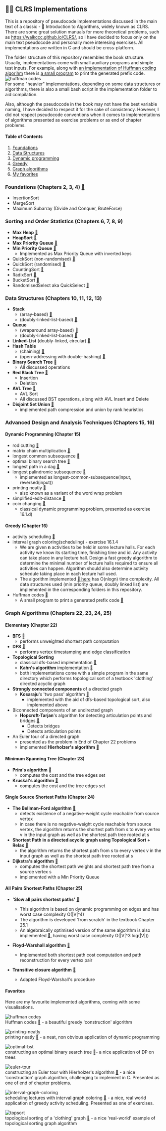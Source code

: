 ## 👨‍💻 CLRS Implementations

This is a repository of pseudocode implementations discussed in the main text of a classic - 📖 Introduction to Algorithms, widely known as CLRS. There are some great solution manuals for more theoretical problems, such as https://walkccc.github.io/CLRS/, so I have decided to focus only on the main text pseudocode and personally more interesing exercises.
All implementations are written in C and should be cross-platform.

The folder structure of this repository resembles the book structure. Usually, implementations come with small auxiliary programs and simple test inputs. 
For example, along with [an implementation of Huffman coding algorihm](https://github.com/gboduljak/clrs-implementations/blob/master/advanced-design-and-analysis-techniques/greedy/huffman-codes/huffman.c) there is [a small program](https://github.com/gboduljak/clrs-implementations/blob/master/advanced-design-and-analysis-techniques/greedy/huffman-codes/huffman-program.c) to print the generated prefix code. 
<br/>
![huffman codes](./readme-resources/huffman-codes.png) 
<br/>
For some "heavier" implementations, depending on some data structures or algorithms, there is also a small bash script in the implementation folder to aid compilation.

Also, although the pseudocode in the book may not have the best variable naming, I have decided to respect it for the sake of consistency. However, I did not respect pseudocode conventions when it comes to implementations of algorithms presented as exercise problems or as end of chapter problems.

#### Table of Contents
1. [Foundations](#foundations-chapters-2-3-4-)
2. [Data Structures](#data-structures-chapters-10-11-12-13)
3. [Dynamic programming](#dynamic-programming-chapter-15)
4. [Greedy](#greedy-chapter-16)
5. [Graph algorithms](#graph-algorithms-chapters-22-23-24-25)
6. [My favorites](#favorites)

### Foundations (Chapters 2, 3, 4) [🔗](https://github.com/gboduljak/clrs-implementations/tree/master/foundations)

- InsertionSort
- MergeSort
- Maximum Subarray (Divide and Conquer, BruteForce)

### Sorting and Order Statistics (Chapters 6, 7, 8, 9)

- **Max Heap** [🔗](https://github.com/gboduljak/clrs-implementations/blob/master/data-structures/heaps/max-heap.c)
- **HeapSort** [🔗](https://github.com/gboduljak/clrs-implementations/blob/master/data-structures/heaps/max-heap.c)
- **Max Priority Queue** [🔗](https://github.com/gboduljak/clrs-implementations/blob/master/data-structures/heaps/max-priority-queue.c)
- **Min Priority Queue** [🔗](https://github.com/gboduljak/clrs-implementations/blob/master/data-structures/heaps/min-priority-queue.c)
  - Implemented as Max Priority Queue with inverted keys
- QuickSort (non-randomised) [🔗](https://github.com/gboduljak/clrs-implementations/blob/master/sorting/quick-sort/quicksort.c)
- QuickSort (randomised) [🔗](https://github.com/gboduljak/clrs-implementations/blob/master/sorting/quick-sort/randomised-quicksort.c)
- CountingSort [🔗](https://github.com/gboduljak/clrs-implementations/blob/master/sorting/counting-sort/counting-sort.c)
- RadixSort [🔗](https://github.com/gboduljak/clrs-implementations/blob/master/sorting/radix-sort/radix-sort.c)
- BucketSort [🔗](https://github.com/gboduljak/clrs-implementations/blob/master/sorting/bucket-sort/bucket-sort.c)
- RandomisedSelect aka QuickSelect [🔗](https://github.com/gboduljak/clrs-implementations/blob/master/sorting/quick-sort/randomised-select.c)

### Data Structures (Chapters 10, 11, 12, 13)

- **Stack**
  - (array-based) [🔗](https://github.com/gboduljak/clrs-implementations/blob/master/data-structures/stack/stack.c)
  - (doubly-linked-list-based) [🔗](https://github.com/gboduljak/clrs-implementations/blob/master/data-structures/linked-list/stack.c)
- **Queue**
  - (wraparound array-based) [🔗](https://github.com/gboduljak/clrs-implementations/blob/master/data-structures/queue/queue.c)
  - (doubly-linked-list-based) [🔗](https://github.com/gboduljak/clrs-implementations/blob/master/data-structures/linked-list/queue.c)
- **Linked-List** (doubly-linked, circular) [🔗](https://github.com/gboduljak/clrs-implementations/blob/master/data-structures/linked-list/linked-list.c)
- **Hash Table**
  - (chaining) [🔗](https://github.com/gboduljak/clrs-implementations/blob/master/data-structures/hash-tables/chaining/hash-table.c)
  - (open-addressing with double-hashing) [🔗](https://github.com/gboduljak/clrs-implementations/blob/master/data-structures/hash-tables/open-addressing/hash-table.c)
- **Binary Search Tree** [🔗](https://github.com/gboduljak/clrs-implementations/blob/master/data-structures/binary-search-trees/binary-search-tree.c)
  - All discussed operations
- **Red Black Tree** [🔗](https://github.com/gboduljak/clrs-implementations/blob/master/data-structures/red-black-trees/red-black-tree.c)
  - Insertion
  - Deletion
- **AVL Tree** [🔗](https://github.com/gboduljak/clrs-implementations/blob/master/data-structures/avl-trees/avl-tree.c)
  - AVL Sort
  - All discussed BST operations, along with AVL Insert and Delete
- **Disjoint Set Union [🔗](https://github.com/gboduljak/clrs-implementations/tree/master/data-structures/disjoint-set-union/dsu.c)**
  - implemented path compression and union by rank heuristics

### Advanced Design and Analysis Techniques (Chapters 15, 16)

#### Dynamic Programming (Chapter 15)

- rod cutting [🔗](https://github.com/gboduljak/clrs-implementations/blob/master/advanced-design-and-analysis-techniques/dynamic-programming/rod-cutting/rod-cutting.c)
- matrix chain multiplication [🔗](https://github.com/gboduljak/clrs-implementations/blob/master/advanced-design-and-analysis-techniques/dynamic-programming/matrix-chain-multiplication/matrix-chain-multiply.c)
- longest common subsequence [🔗](https://github.com/gboduljak/clrs-implementations/blob/master/advanced-design-and-analysis-techniques/dynamic-programming/longest-common-subsequence/longest-common-subsequence.c)
- optimal binary search tree [🔗](https://github.com/gboduljak/clrs-implementations/blob/master/advanced-design-and-analysis-techniques/dynamic-programming/optimal-binary-search-tree/optimal-bst.c)
- longest path in a dag [🔗](https://github.com/gboduljak/clrs-implementations/blob/master/advanced-design-and-analysis-techniques/dynamic-programming/longest-path-dag/longest-path.c)
- longest palindromic subsequence [🔗](https://github.com/gboduljak/clrs-implementations/blob/master/advanced-design-and-analysis-techniques/dynamic-programming/longest-palindromic-subsequence/longest-palindromic-subsequence.c)
  - implemented as longest-common-subsequence(input, reversed(input))
- printing neatly [🔗](https://github.com/gboduljak/clrs-implementations/blob/master/advanced-design-and-analysis-techniques/dynamic-programming/printing-neatly/printing-neatly.c)
  - also known as a variant of the word wrap problem
- simplified-edit-distance [🔗](https://github.com/gboduljak/clrs-implementations/blob/master/advanced-design-and-analysis-techniques/dynamic-programming/simplified-edit-distance/simplified-edit-distance.c)
- coin changing [🔗](https://github.com/gboduljak/clrs-implementations/blob/master/advanced-design-and-analysis-techniques/dynamic-programming/coin-changing/coin-changing.c)
  - classical dynamic programming problem, presented as exercise 16.1.d)

#### Greedy (Chapter 16)

- activity scheduling [🔗](https://github.com/gboduljak/clrs-implementations/blob/master/advanced-design-and-analysis-techniques/greedy/activity-scheduling/activity-selector.c)
- interval graph coloring(scheduling) - exercise 16.1.4
  - We are given **n** activities to be held in some lecture halls. For each activity we know its starting time, finishing time and id. Any activity can take place in any lecture hall. Design a fast greedy algorithm to determine the minimal number of lecture halls required to ensure all activities can happen. Algorithm should also determine activity schedule taking place in each lecture hall used.
  - The algorithm implemented [🔗 here](https://github.com/gboduljak/clrs-implementations/blob/master/advanced-design-and-analysis-techniques/greedy/interval-graph-coloring/interval-graph-scheduler.c) has O(nlogn) time complexity. All data structures used (min priority queue, doubly linked list) are implemented in the corresponding folders in this repository.
- Huffman codes [🔗](https://github.com/gboduljak/clrs-implementations/blob/master/advanced-design-and-analysis-techniques/greedy/huffman-codes/huffman.c)
  - A small program to print a generated prefix code [🔗](https://github.com/gboduljak/clrs-implementations/blob/master/advanced-design-and-analysis-techniques/greedy/huffman-codes/huffman-program.c)

### Graph Algorithms (Chapters 22, 23, 24, 25)

#### Elementary (Chapter 22)

- **BFS** [🔗](https://github.com/gboduljak/clrs-implementations/blob/master/graph-algorithms/elementary/bfs/bfs.c)
  - performs unweighted shortest path computation
- **DFS** [🔗](https://github.com/gboduljak/clrs-implementations/blob/master/graph-algorithms/elementary/dfs/dfs.c)
  - performs vertex timestamping and edge classification
- **Topological Sorting**
  - classical dfs-based implementation [🔗](https://github.com/gboduljak/clrs-implementations/blob/master/graph-algorithms/elementary/topological-sort/dfs/topological-sort.c)
  - **Kahn's algorithm** implementation [🔗](https://github.com/gboduljak/clrs-implementations/blob/master/graph-algorithms/elementary/topological-sort/kahn-algorithm/kahn.c)
  - both implementations come with a simple program in the same directory which performs topological sort of a textbook 'clothing' directed acyclic graph
- **Strongly connected components** of a directed graph
  - **Kosaraju**'s 'two pass' algorithm [🔗](https://github.com/gboduljak/clrs-implementations/blob/master/graph-algorithms/elementary/strongly-connected-components/kosaraju/kosaraju.c)
    - implemented with the aid of dfs-based topological sort, also implemented above
- Biconnected components of an undirected graph
  - **Hopcroft-Tarjan**'s algorithm for detecting articulation points and bridges [🔗](https://github.com/gboduljak/clrs-implementations/blob/master/graph-algorithms/elementary/biconnected-components/hopcroft-tarjan/hopcroft_tarjan.c)
    - Detects bridges
    - Detects articulation points
- An Euler tour of a directed graph
  - presented as the problem in End of Chapter 22 problems
  - implemented **Hierholzer's algorithm** [🔗](https://github.com/gboduljak/clrs-implementations/blob/master/graph-algorithms/elementary/euler-tour/hierholzer-algorithm/hierholzer.c)

#### Minimum Spanning Tree (Chapter 23)

- **Prim's algorithm** [🔗](https://github.com/gboduljak/clrs-implementations/blob/master/graph-algorithms/minimum-spanning-trees/prim/prim.c)
  - computes the cost and the tree edges set
- **Kruskal's algorithm** [🔗](https://github.com/gboduljak/clrs-implementations/blob/master/graph-algorithms/minimum-spanning-trees/kruskal/kruskal.c)
  - computes the cost and the tree edges set

#### Single Source Shortest Paths (Chapter 24)

- **The Bellman-Ford algorithm** [🔗](https://github.com/gboduljak/clrs-implementations/blob/master/graph-algorithms/shortest-paths/single-source/bellman-ford/bellman-ford.c)
  - detects existence of a negative-weight cycle reachable from source vertex
  - in case there is no negative-weight cycle reachable from source vertex, the algorithm returns the shortest path from s to every vertex v in the input graph as well as the shortest path tree rooted at s
- **Shortest Path in a directed acyclic graph using Topological Sort + Relax** [🔗](https://github.com/gboduljak/clrs-implementations/blob/master/graph-algorithms/shortest-paths/single-source/directed-acyclic-graph/dag-shortest-path.c)
  - the algorithm returns the shortest path from s to every vertex v in the input graph as well as the shortest path tree rooted at s
- **Dijkstra's algorithm** [🔗](https://github.com/gboduljak/clrs-implementations/blob/master/graph-algorithms/shortest-paths/single-source/dijkstra/dijkstra.c)
  - computes the shortest path weights and shortest path tree from a source vertex s
  - implemented with a Min Priority Queue

#### All Pairs Shortest Paths (Chapter 25)

- **'Slow all pairs shortest paths'** [🔗](https://github.com/gboduljak/clrs-implementations/blob/master/graph-algorithms/shortest-paths/all-pairs-shortest-paths/dynamic-programming-on-edges/dynamic-programming-on-edges.c)

  - This algorithm is based on dynamic programming on edges and has worst case complexity O(|V|^4)
  - The algorithm is developed 'from scratch' in the textbook Chapter 25.1
  - An algebraically optimised version of the same algorithm is also implemented [🔗](https://github.com/gboduljak/clrs-implementations/blob/master/graph-algorithms/shortest-paths/all-pairs-shortest-paths/dynamic-programming-on-edges/dynamic-programming-on-edges.c), having worst case complexity O(|V|^3 log(|V|))

- **Floyd-Warshall algorithm** [🔗](https://github.com/gboduljak/clrs-implementations/blob/master/graph-algorithms/shortest-paths/all-pairs-shortest-paths/floyd-warshall/floyd-warshall.c)

  - Implemented both shortest path cost computation and path reconstruction for every vertex pair

- **Transitive closure algorithm** [🔗](https://github.com/gboduljak/clrs-implementations/blob/master/graph-algorithms/shortest-paths/all-pairs-shortest-paths/transitive-closure/transitive-closure.c)
  - Adapted Floyd-Warshall's procedure

#### Favorites 

Here are my favourite implemented algorithms, coming with some visualisations.

![huffman codes](./readme-resources/huffman-codes.png) 
<br/>
Huffman codes [🔗](https://github.com/gboduljak/clrs-implementations/blob/master/advanced-design-and-analysis-techniques/greedy/huffman-codes/huffman.c) - a beautiful greedy 'construction' algorithm

![printing-neatly](./readme-resources/printing-neatly.png) 
<br/>
printing neatly [🔗](https://github.com/gboduljak/clrs-implementations/blob/master/advanced-design-and-analysis-techniques/dynamic-programming/printing-neatly/printing-neatly.c) - a neat, non obvious application of dynamic programming

![optimal-bst](./readme-resources/optimal-bst.png)
<br/>
constructing an optimal binary search tree [🔗](https://github.com/gboduljak/clrs-implementations/blob/master/advanced-design-and-analysis-techniques/dynamic-programming/optimal-binary-search-tree/optimal-bst.c)- a nice application of DP on trees  

![euler-tour](./readme-resources/euler-tour.png)
<br/>
constructing an Euler tour with Hierholzer's algorithm 
[🔗](https://github.com/gboduljak/clrs-implementations/blob/master/graph-algorithms/elementary/euler-tour/hierholzer-algorithm/hierholzer.c) - a nice 'construction' graph algorithm, challenging to implement in C. Presented as one of end of chapter problems.

![interval-graph-coloring](./readme-resources/interval-graph-coloring.png)
<br/>
scheduling lectures with interval graph coloring  [🔗](https://github.com/gboduljak/clrs-implementations/blob/master/advanced-design-and-analysis-techniques/greedy/interval-graph-coloring/interval-graph-scheduler.c) -  a nice, real world application of greedy activity scheduling. Presented as one of exercises.

![topsort](./readme-resources/topsort-clothing.png) 
<br/>
topological sorting of a 'clothing' graph [🔗](https://github.com/gboduljak/clrs-implementations/blob/master/graph-algorithms/elementary/topological-sort/dfs/topological-sort.c) - a nice 'real-world' example of topological sorting graph algorithm
